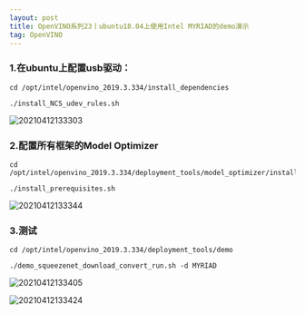```yaml
---
layout: post
title: OpenVINO系列23丨ubuntu18.04上使用Intel MYRIAD的demo演示
tag: OpenVINO
---
```


### 1.在ubuntu上配置usb驱动：
```
cd /opt/intel/openvino_2019.3.334/install_dependencies

./install_NCS_udev_rules.sh
```

![20210412133303](https://cdn.jsdelivr.net/gh/luckykang/picture_bed/blogs_images/20210412133303.png)


### 2.配置所有框架的Model Optimizer
```
cd /opt/intel/openvino_2019.3.334/deployment_tools/model_optimizer/install_prerequisites/

./install_prerequisites.sh
```

![20210412133344](https://cdn.jsdelivr.net/gh/luckykang/picture_bed/blogs_images/20210412133344.png)

### 3.测试
```
cd /opt/intel/openvino_2019.3.334/deployment_tools/demo

./demo_squeezenet_download_convert_run.sh -d MYRIAD
```
![20210412133405](https://cdn.jsdelivr.net/gh/luckykang/picture_bed/blogs_images/20210412133405.png)

![20210412133424](https://cdn.jsdelivr.net/gh/luckykang/picture_bed/blogs_images/20210412133424.png)









